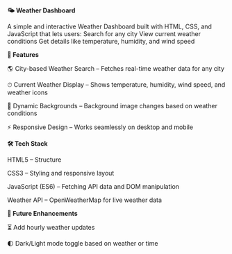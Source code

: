 **🌤 Weather Dashboard**

A simple and interactive Weather Dashboard built with HTML, CSS, and JavaScript that lets users:
Search for any city
View current weather conditions
Get details like temperature, humidity, and wind speed

**🚀 Features**

🌎 City-based Weather Search – Fetches real-time weather data for any city

⏱ Current Weather Display – Shows temperature, humidity, wind speed, and weather icons

🎨 Dynamic Backgrounds – Background image changes based on weather conditions

⚡ Responsive Design – Works seamlessly on desktop and mobile

**🛠 Tech Stack**

HTML5 – Structure

CSS3 – Styling and responsive layout

JavaScript (ES6) – Fetching API data and DOM manipulation

Weather API – OpenWeatherMap for live weather data

**📌 Future Enhancements**

⏳ Add hourly weather updates

🌓 Dark/Light mode toggle based on weather or time

